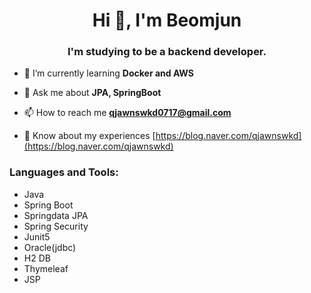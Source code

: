 <h1 align="center">Hi 👋, I'm Beomjun</h1>
<h3 align="center">I'm studying to be a backend developer.</h3>

- 🌱 I’m currently learning **Docker and AWS**

- 💬 Ask me about **JPA, SpringBoot**

- 📫 How to reach me **qjawnswkd0717@gmail.com**

- 📄 Know about my experiences [https://blog.naver.com/qjawnswkd](https://blog.naver.com/qjawnswkd)

<h3 align="left">Languages and Tools:</h3>

- Java<br>
- Spring Boot<br>
- Springdata JPA<br>
- Spring Security<br>
- Junit5<br>
- Oracle(jdbc)<br>
- H2 DB<br>
- Thymeleaf<br>
- JSP<br>
